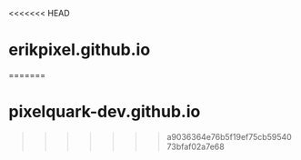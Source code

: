<<<<<<< HEAD
# erikpixel.github.io
=======
# pixelquark-dev.github.io
>>>>>>> a9036364e76b5f19ef75cb5954073bfaf02a7e68
